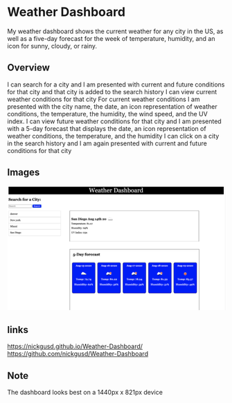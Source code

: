 # Weather Dashboard

My weather dashboard shows the current weather for any city in the US, as well as a five-day forecast for the week of temperature, humidity, and an icon for sunny, cloudy, or rainy. 

## Overview


I can search for a city and I am presented with current and future conditions for that city and that city is added to the search history
I can view current weather conditions for that city
For current weather conditions I am presented with the city name, the date, an icon representation of weather conditions, the temperature, the humidity, the wind speed, and the UV index.
I can view future weather conditions for that city and I am presented with a 5-day forecast that displays the date, an icon representation of weather conditions, the temperature, and the humidity
I can click on a city in the search history and I am again presented with current and future conditions for that city



## Images

<img src="weatherdashboard.png" alt="weatherdashboard">


## links

https://nickgusd.github.io/Weather-Dashboard/
https://github.com/nickgusd/Weather-Dashboard


## Note

The dashboard looks best on a 1440px x 821px device
